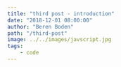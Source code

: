 ```yaml
---
title: "third post - introduction"
date: "2018-12-01 08:00:00"
author: "Beren Boden"
path: "/third-post"
image: ../../images/javscript.jpg
tags: 
    - code
---
```

